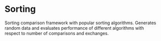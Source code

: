 # Sorting
Sorting comparison framework with popular sorting algorithms. Generates random data and evaluates performance of different algorithms with respect to number of comparisons and exchanges.
